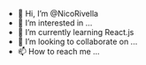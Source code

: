 - 👋 Hi, I’m @NicoRivella
- 👀 I’m interested in ...
- 🌱 I’m currently learning React.js
- 💞️ I’m looking to collaborate on ...
- 📫 How to reach me ...

<!---
NicoRivella/NicoRivella is a ✨ special ✨ repository because its `README.md` (this file) appears on your GitHub profile.
You can click the Preview link to take a look at your changes.
--->
